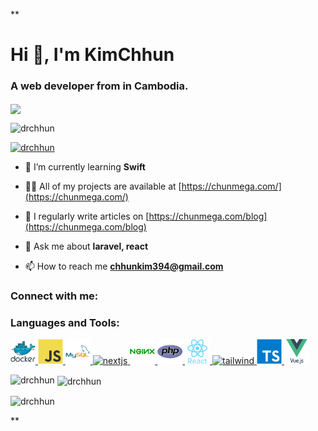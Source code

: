 **<h1 align="left">Hi 👋, I'm KimChhun</h1>
<h3 align="left">A web developer from in Cambodia.</h3>
<img align="center" width="400" src="https://images-wixmp-ed30a86b8c4ca887773594c2.wixmp.com/f/d86e2de9-b6b1-4acf-8fe2-d477471070b5/d9r5m7j-38295af7-eddf-43b3-85f2-d6e3f82eecb4.gif?token=eyJ0eXAiOiJKV1QiLCJhbGciOiJIUzI1NiJ9.eyJzdWIiOiJ1cm46YXBwOjdlMGQxODg5ODIyNjQzNzNhNWYwZDQxNWVhMGQyNmUwIiwiaXNzIjoidXJuOmFwcDo3ZTBkMTg4OTgyMjY0MzczYTVmMGQ0MTVlYTBkMjZlMCIsIm9iaiI6W1t7InBhdGgiOiJcL2ZcL2Q4NmUyZGU5LWI2YjEtNGFjZi04ZmUyLWQ0Nzc0NzEwNzBiNVwvZDlyNW03ai0zODI5NWFmNy1lZGRmLTQzYjMtODVmMi1kNmUzZjgyZWVjYjQuZ2lmIn1dXSwiYXVkIjpbInVybjpzZXJ2aWNlOmZpbGUuZG93bmxvYWQiXX0.WsAauB2Jymkm5_72_q_noA0PSPJKMlMx-FwWFwEQm9o">

<p align="left"> <img src="https://komarev.com/ghpvc/?username=drchhun&label=Profile%20views&color=0e75b6&style=flat" alt="drchhun" /> </p>

<p align="left"> <a href="https://github.com/ryo-ma/github-profile-trophy"><img src="https://github-profile-trophy.vercel.app/?username=drchhun" alt="drchhun" /></a> </p>

- 🌱 I’m currently learning **Swift**

- 👨‍💻 All of my projects are available at [https://chunmega.com/](https://chunmega.com/)

- 📝 I regularly write articles on [https://chunmega.com/blog](https://chunmega.com/blog)

- 💬 Ask me about **laravel, react**

- 📫 How to reach me **chhunkim394@gmail.com**

<h3 align="left">Connect with me:</h3>
<p align="left">
</p>

<h3 align="left">Languages and Tools:</h3>
<p align="left"> <a href="https://www.docker.com/" target="_blank" rel="noreferrer"> <img src="https://raw.githubusercontent.com/devicons/devicon/master/icons/docker/docker-original-wordmark.svg" alt="docker" width="40" height="40"/> </a> <a href="https://developer.mozilla.org/en-US/docs/Web/JavaScript" target="_blank" rel="noreferrer"> <img src="https://raw.githubusercontent.com/devicons/devicon/master/icons/javascript/javascript-original.svg" alt="javascript" width="40" height="40"/> </a> <a href="https://www.mysql.com/" target="_blank" rel="noreferrer"> <img src="https://raw.githubusercontent.com/devicons/devicon/master/icons/mysql/mysql-original-wordmark.svg" alt="mysql" width="40" height="40"/> </a> <a href="https://nextjs.org/" target="_blank" rel="noreferrer"> <img src="https://cdn.worldvectorlogo.com/logos/nextjs-2.svg" alt="nextjs" width="40" height="40"/> </a> <a href="https://www.nginx.com" target="_blank" rel="noreferrer"> <img src="https://raw.githubusercontent.com/devicons/devicon/master/icons/nginx/nginx-original.svg" alt="nginx" width="40" height="40"/> </a> <a href="https://www.php.net" target="_blank" rel="noreferrer"> <img src="https://raw.githubusercontent.com/devicons/devicon/master/icons/php/php-original.svg" alt="php" width="40" height="40"/> </a> <a href="https://reactjs.org/" target="_blank" rel="noreferrer"> <img src="https://raw.githubusercontent.com/devicons/devicon/master/icons/react/react-original-wordmark.svg" alt="react" width="40" height="40"/> </a> <a href="https://tailwindcss.com/" target="_blank" rel="noreferrer"> <img src="https://www.vectorlogo.zone/logos/tailwindcss/tailwindcss-icon.svg" alt="tailwind" width="40" height="40"/> </a> <a href="https://www.typescriptlang.org/" target="_blank" rel="noreferrer"> <img src="https://raw.githubusercontent.com/devicons/devicon/master/icons/typescript/typescript-original.svg" alt="typescript" width="40" height="40"/> </a> <a href="https://vuejs.org/" target="_blank" rel="noreferrer"> <img src="https://raw.githubusercontent.com/devicons/devicon/master/icons/vuejs/vuejs-original-wordmark.svg" alt="vuejs" width="40" height="40"/> </a> </p>

<p><img align="left" src="https://github-readme-stats.vercel.app/api/top-langs?username=drchhun&show_icons=true&locale=en&layout=compact" alt="drchhun" /></p>

<p>&nbsp;<img align="center" src="https://github-readme-stats.vercel.app/api?username=drchhun&show_icons=true&locale=en" alt="drchhun" /></p>

<p><img align="center" src="https://github-readme-streak-stats.herokuapp.com/?user=drchhun&" alt="drchhun" /></p>
**
